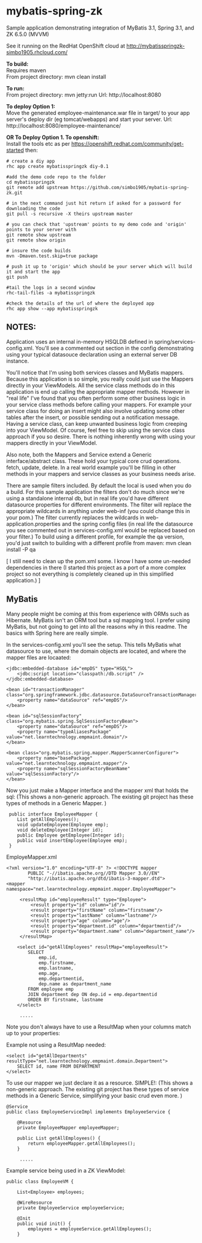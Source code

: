 mybatis-spring-zk
=================

Sample application demonstrating integration of MyBatis 3.1, Spring 3.1, and ZK 6.5.0 (MVVM)

See it running on the RedHat OpenShift cloud at http://mybatisspringzk-simbo1905.rhcloud.com/

**To build:**<br/>
Requires maven<br/>
From project directory: mvn clean install

**To run:**</br>
From project directory: mvn jetty:run
Url: http://localhost:8080

**To deploy Option 1:**<br/>
Move the generated employee-maintenance.war file in target/ to your app server's deploy dir (eg tomcat/webapps) and start your server.
Url: http://localhost:8080/employee-maintenance/

**OR To Deploy Option 1. To openshift:**<br/>
Install the tools etc as per https://openshift.redhat.com/community/get-started then:

	# create a diy app
	rhc app create mybatisspringzk diy-0.1
	
	#add the demo code repo to the folder
	cd mybatisspringzk
	git remote add upstream https://github.com/simbo1905/mybatis-spring-zk.git
	
	# in the next command just hit return if asked for a password for downloading the code
	git pull -s recursive -X theirs upstream master
	
	# you can check that 'upstream' points to my demo code and 'origin' points to your server with 
	git remote show upstream
	git remote show origin
	
	# insure the code builds
	mvn -Dmaven.test.skip=true package
	
	# push it up to 'origin' which should be your server which will build it and start the app
	git push
	
	#tail the logs in a second window
	rhc-tail-files -a mybatisspringzk 
	
	#check the details of the url of where the deployed app
	rhc app show --app mybatisspringzk


NOTES:
------
Application uses an internal in-memory HSQLDB defined in spring/services-config.xml. You'll see a commented out section
in the config demonstrating using your typical datasouce declaration using an external server DB instance.

You'll notice that I'm using both services classes and MyBatis mappers. Because this application is so simple, you really could just use
the Mappers directly in your ViewModels. All the service class methods do in this application is end up calling the appropriate mapper methods.
However in "real life" I've found that you often perform some other business logic in your service class methods before calling your mappers.
For example your service class for doing an insert might also involve updating some other tables after the insert, or possible sending out a notification message.
Having a service class, can keep unwanted business logic from creeping into your ViewModel.
Of course, feel free to skip using the service class approach if you so desire. There is nothing inherently wrong with
using your mappers directly in your ViewModel.

Also note, both the Mappers and Service extend a Generic interface/abstract class. These hold your typical core crud operations. fetch, update, delete.
In a real world example you'll be filling in other methods in your mappers and service classes as your business needs arise.

There are sample filters included. By default the local is used when you do a build. For this sample application the filters don't do much since we're using a standalone internal db, but in real life you'd have different datasource properties for different environments. The filter will replace the appropriate wildcards in anything under web-inf (you could change this in your pom.) The filter currently replaces the wildcards in web-application.properties and the spring config files (in real life the datasource you see commented out in services-config.xml would be replaced based on your filter.) To build using a different profile, for example the qa version, you'd just switch to building with a different profile from maven: mvn clean install -P qa

[ I still need to clean up the pom.xml some. I know I have some un-needed dependencies in there (I started this project as a port of a more complex project so not everything is completely cleaned up in this simplified application.) ]

MyBatis
-------
Many people might be coming at this from experience with ORMs such as Hibernate. MyBatis isn't an ORM tool but a sql mapping tool. I prefer using MyBatis, but not going to get into all the reasons why in this readme. The basics with Spring here are really simple.

In the services-config.xml you'll see the setup. This tells MyBatis what datasource to use, where the domain objects are located, and where the mapper files are locaated:

 
    <jdbc:embedded-database id="empDS" type="HSQL">
		<jdbc:script location="classpath:/db.script" />
	</jdbc:embedded-database>
	
	<bean id="transactionManager" class="org.springframework.jdbc.datasource.DataSourceTransactionManager">
		<property name="dataSource" ref="empDS"/>
	</bean>
	
	<bean id="sqlSessionFactory" class="org.mybatis.spring.SqlSessionFactoryBean">
		<property name="dataSource" ref="empDS"/>
		<property name="typeAliasesPackage" value="net.learntechnology.empmaint.domain"/>
	</bean>
	
	<bean class="org.mybatis.spring.mapper.MapperScannerConfigurer">
		<property name="basePackage" value="net.learntechnology.empmaint.mapper"/>
		<property name="sqlSessionFactoryBeanName" value="sqlSessionFactory"/>
	</bean>

Now you just make a Mapper interface and the mapper xml that holds the sql:
(This shows a non-generic approach. The existing git project has these types
of methods in a Generic Mapper. )

     public interface EmployeeMapper {
		List getAllEmployees();
		void updateEmployee(Employee emp);
		void deleteEmployee(Integer id);
		public Employee getEmployee(Integer id);
		public void insertEmployee(Employee emp);
     }

EmployeMapper.xml

    <?xml version="1.0" encoding="UTF-8" ?> <!DOCTYPE mapper
			PUBLIC "-//ibatis.apache.org//DTD Mapper 3.0//EN"
			"http://ibatis.apache.org/dtd/ibatis-3-mapper.dtd">
	<mapper namespace="net.learntechnology.empmaint.mapper.EmployeeMapper">
	
		 <resultMap id="employeeResult" type="Employee">
			 <result property="id" column="id"/>
			 <result property="firstName" column="firstname"/>
			 <result property="lastName" column="lastname"/>
			 <result property="age" column="age"/>
			 <result property="department.id" column="departmentid"/>
			 <result property="department.name" column="department_name"/>
		 </resultMap>
	
		<select id="getAllEmployees" resultMap="employeeResult">
			SELECT
				emp.id,
				emp.firstname,
				emp.lastname,
				emp.age,
				emp.departmentid,
				dep.name as department_name
			FROM employee emp
			JOIN department dep ON dep.id = emp.departmentid
			ORDER BY firstname, lastname
		</select>
                
         .....
 
Note you don't always have to use a ResultMap when your columns match up to your properties:

Example not using a ResultMap needed:

	<select id="getAllDepartments" resultType="net.learntechnology.empmaint.domain.Department">
		SELECT id, name FROM DEPARTMENT
	</select>

To use our mapper we just declare it as a resource. SIMPLE!:
(This shows a non-generic approach. The existing git project has these types
of service methods in a Generic Service, simplifying your basic crud even more. )

	@Service
	public class EmployeeServiceImpl implements EmployeeService {
	
		@Resource
		private EmployeeMapper employeeMapper;
	
		public List getAllEmployees() {
			return employeeMapper.getAllEmployees();
		}

         .....


Example service being used in a ZK ViewModel:

 
	public class EmployeeVM {
		 
		List<Employee> employees;
	
		@WireResource
		private EmployeeService employeeService;
	
		@Init
		public void init() {
			employees = employeeService.getAllEmployees();
		}





